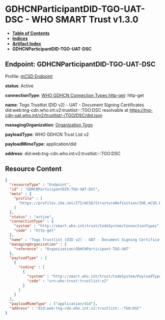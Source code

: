 # GDHCNParticipantDID-TGO-UAT-DSC - WHO SMART Trust v1.3.0

* [**Table of Contents**](toc.md)
* [**Indices**](indices.md)
* [**Artifact Index**](artifacts.md)
* **GDHCNParticipantDID-TGO-UAT-DSC**

## Endpoint: GDHCNParticipantDID-TGO-UAT-DSC

Profile: [mCSD Endpoint](https://profiles.ihe.net/ITI/mCSD/4.0.0/StructureDefinition-IHE.mCSD.Endpoint.html)

**status**: Active

**connectionType**: [WHO GDHCN Connection Types http-get](CodeSystem-ConnectionTypes.md#ConnectionTypes-http-get): http-get

**name**: Togo Trustlist (DID v2) - UAT - Document Signing Certificates did:web:tng-cdn.who.int:v2:trustlist:-:TGO:DSC resolvable at https://tng-cdn-uat.who.int/v2/trustlist/-/TGO/DSC/did.json

**managingOrganization**: [Organization Togo](Organization-GDHCNParticipant-TGO-UAT.md)

**payloadType**: WHO GDHCN Trust List v2

**payloadMimeType**: application/did

**address**: did:web:tng-cdn.who.int:v2:trustlist:-:TGO:DSC



## Resource Content

```json
{
  "resourceType" : "Endpoint",
  "id" : "GDHCNParticipantDID-TGO-UAT-DSC",
  "meta" : {
    "profile" : [
      "https://profiles.ihe.net/ITI/mCSD/StructureDefinition/IHE.mCSD.Endpoint"
    ]
  },
  "status" : "active",
  "connectionType" : {
    "system" : "http://smart.who.int/trust/CodeSystem/ConnectionTypes",
    "code" : "http-get"
  },
  "name" : "Togo Trustlist (DID v2) - UAT - Document Signing Certificates\ndid:web:tng-cdn.who.int:v2:trustlist:-:TGO:DSC\nresolvable at https://tng-cdn-uat.who.int/v2/trustlist/-/TGO/DSC/did.json",
  "managingOrganization" : {
    "reference" : "Organization/GDHCNParticipant-TGO-UAT"
  },
  "payloadType" : [
    {
      "coding" : [
        {
          "system" : "http://smart.who.int/trust/CodeSystem/PayloadTypes",
          "code" : "urn:who:trust:trustlist:v2"
        }
      ]
    }
  ],
  "payloadMimeType" : ["application/did"],
  "address" : "did:web:tng-cdn.who.int:v2:trustlist:-:TGO:DSC"
}

```
